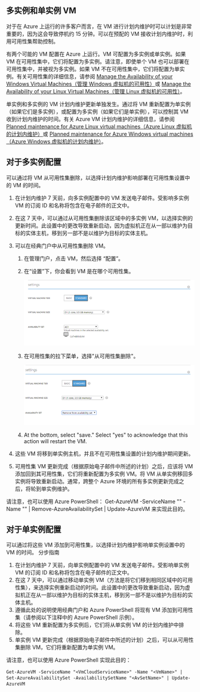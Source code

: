

## 多实例和单实例 VM
对于在 Azure 上运行的许多客户而言，在 VM 进行计划内维护时可以计划是非常重要的，因为这会导致停机约 15 分钟。可以在预配的 VM 接收计划内维护时，利用可用性集帮助控制。

有两个可能的 VM 配置在 Azure 上运行。VM 可配置为多实例或单实例。如果 VM 在可用性集中，它们将配置为多实例。请注意，即使单个 VM 也可以部署在可用性集中，并被视为多实例。如果 VM 不在可用性集中，它们将配置为单实例。有关可用性集的详细信息，请参阅 [Manage the Availability of your Windows Virtual Machines（管理 Windows 虚拟机的可用性）](/documentation/articles/virtual-machines-windows-manage-availability)或 [Manage the Availability of your Linux Virtual Machines（管理 Linux 虚拟机的可用性）](/documentation/articles/virtual-machines-linux-manage-availability)。

单实例和多实例的 VM 计划内维护更新单独发生。通过将 VM 重新配置为单实例（如果它们是多实例），或配置为多实例（如果它们是单实例），可以控制其 VM 收到计划内维护的时间。有关 Azure VM 计划内维护的详细信息，请参阅 [Planned maintenance for Azure Linux virtual machines（Azure Linux 虚拟机的计划内维护）](/documentation/articles/virtual-machines-linux-planned-maintenance)或 [Planned maintenance for Azure Windows virtual machines（Azure Windows 虚拟机的计划内维护）](/documentation/articles/virtual-machines-windows-planned-maintenance)。

## 对于多实例配置
可以通过将 VM 从可用性集删除，以选择计划内维护影响部署在可用性集设置中的 VM 的时间。

1.	在计划内维护 7 天前，向多实例配置中的 VM 发送电子邮件。受影响多实例 VM 的订阅 ID 和名称将包含在电子邮件的正文中。
2.	在这 7 天中，可以通过从可用性集删除该区域中的多实例 VM，以选择实例的更新时间。此设置中的更改导致重新启动，因为虚拟机正在从一部以维护为目标的实体主机，移到另一部不是以维护为目标的实体主机。 
3.	可以在经典门户中从可用性集删除 VM。 
   
    1.	在管理门户，点击 VM，然后选择 “配置”。 
        
    2.	在“设置”下，你会看到 VM 是在哪个可用性集。
        
    	![可用性集选择](./media/virtual-machines-planned-maintenance-schedule/availabilitysetselection.png)

    3.	在可用性集的拉下菜单，选择"从可用性集删除"。
        
    	![从集中删除](./media/virtual-machines-planned-maintenance-schedule/availabilitysetselectionconfiguration.png)

    4.	At the bottom, select "save." Select "yes" to acknowledge that this action will restart the VM.

4.	这些 VM 将移到单实例主机，并且不在可用性集设置的计划内维护期间更新。
5.	可用性集 VM 更新完成（根据原始电子邮件中所述的计划）之后，应该将 VM 添加回到其可用性集，它们将重新配置为多实例 VM。将 VM 从单实例移回多实例将导致重新启动。通常，跨整个 Azure 环境的所有多实例更新完成之后，将轮到单实例维护。

请注意，也可以使用 Azure PowerShell：
Get-AzureVM -ServiceName "<VmCloudServiceName>" -Name "<VmName>" | Remove-AzureAvailabilitySet | Update-AzureVM 来实现此目的。

## 对于单实例配置
可以通过将这些 VM 添加到可用性集，以选择计划内维护影响单实例设置中的 VM 的时间。
分步指南
1.	在计划内维护 7 天前，向单实例配置中的 VM 发送电子邮件。受影响单实例 VM 的订阅 ID 和名称将包含在电子邮件的正文中。 
2.	在这 7 天中，可以通过移动单实例 VM（方法是将它们移到相同区域中的可用性集），来选择实例重新启动的时间。此设置中的更改导致重新启动，因为虚拟机正在从一部以维护为目标的实体主机，移到另一部不是以维护为目标的实体主机。
3.	遵循此处的说明使用经典门户和 Azure PowerShell 将现有 VM 添加到可用性集（请参阅以下注释中的 Azure PowerShell 示例）。
4.	将这些 VM 重新配置为多实例后，它们将从单实例 VM 的计划内维护中排除。
5.	单实例 VM 更新完成（根据原始电子邮件中所述的计划）之后，可以从可用性集删除 VM，它们将重新配置为单实例 VM。

请注意，也可以使用 Azure PowerShell 实现此目的：

    Get-AzureVM -ServiceName "<VmCloudServiceName>" -Name "<VmName>" | Set-AzureAvailabilitySet -AvailabilitySetName "<AvSetName>" | Update-AzureVM

<!--Anchors-->



<!--Link references-->
[Virtual Machines Manage Availability]: /documentation/articles/virtual-machines-windows-classic-tutorial
[Understand planned versus unplanned maintenance]: /documentation/articles/virtual-machines-linux-manage-availability#Understand-planned-versus-unplanned-maintenance

<!---HONumber=Mooncake_0425_2016-->